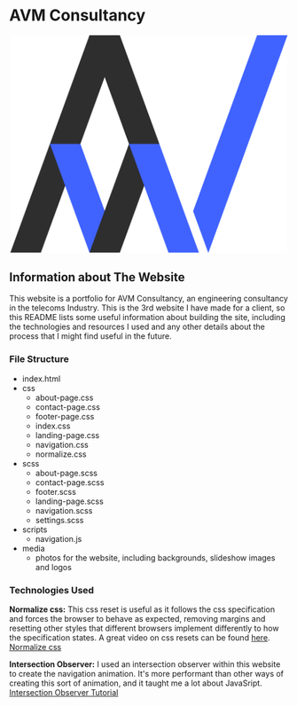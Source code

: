 # AVM Consultancy

<p align="center">
  <img width="500" src="media/avm-main.png" alt="AVM Consultancy Logo">
</p>

## Information about The Website

This website is a portfolio for AVM Consultancy, an engineering consultancy in the telecoms Industry.  This is the 3rd website I have made for a client, so this README lists some useful information about building the site, including the technologies and resources I used and any other details about the process that I might find useful in the future.

### File Structure

* index.html
* css
    * about-page.css
    * contact-page.css
    * footer-page.css
    * index.css
    * landing-page.css
    * navigation.css
    * normalize.css
* scss
    * about-page.scss
    * contact-page.scss
    * footer.scss
    * landing-page.scss
    * navigation.scss
    * settings.scss
* scripts
    * navigation.js
* media
    * photos for the website, including backgrounds, slideshow images and logos

### Technologies Used

**Normalize css:**
This css reset is useful as it follows the css specification and forces the browser to behave as expected, removing margins and resetting other styles that different browsers implement differently to how the specification states.  A great video on css resets can be found [here](https://www.youtube.com/watch?v=L4wPV-K1lNI).
[Normalize css](https://necolas.github.io/normalize.css/)

**Intersection Observer:**
I used an intersection observer within this website to create the navigation animation.  It's more performant than other ways of creating this sort of animation, and it taught me a lot about JavaSript.
[Intersection Observer Tutorial](https://www.youtube.com/watch?v=RxnV9Xcw914)

